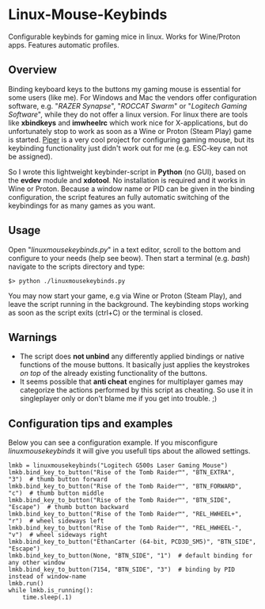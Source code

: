 # Linux-Mouse-Keybinds
Configurable keybinds for gaming mice in linux. Works for Wine/Proton apps. Features automatic profiles.

## Overview
Binding keyboard keys to the buttons my gaming mouse is essential for some users (like me).
For Windows and Mac the vendors offer configuration software, e.g. "*RAZER Synapse*", "*ROCCAT Swarm*" or "*Logitech Gaming Software*", while they do not offer a linux version.
For linux there are tools like **xbindkeys** and **imwheelrc** which work nice for X-applications, but do unfortunately stop to work as soon as a Wine or Proton (Steam Play) game is started.
[Piper](https://github.com/libratbag/piper) is a very cool project for configuring gaming mouse, but its keybinding functionality just didn't work out for me (e.g. ESC-key can not be assigned).

So I wrote this lightweight keybinder-script in **Python** (no GUI), based on the **evdev** module and **xdotool**.
No installation is required and it works in Wine or Proton.
Because a window name or PID can be given in the binding configuration, the script features an fully automatic switching of the keybindings for as many games as you want.

## Usage
Open "*linuxmousekeybinds.py*" in a text editor, scroll to the bottom and configure to your needs (help see beow).
Then start a terminal (e.g. *bash*) navigate to the scripts directory and type:
```
$> python ./linuxmousekeybinds.py
```
You may now start your game, e.g via Wine or Proton (Steam Play), and leave the script running in the background.
The keybinding stops working as soon as the script exits (ctrl+C) or the terminal is closed.

## Warnings
- The script does **not unbind** any differently applied bindings or native functions of the mouse buttons. It basically just applies the keystrokes *on top* of the already existing functionality of the buttons.
- It seems possible that **anti cheat** engines for multiplayer games may categorize the actions performed by this script as cheating. So use it in singleplayer only or don't blame me if you get into trouble. ;)

## Configuration tips and examples
Below you can see a configuration example.
If you misconfigure *linuxmousekeybinds* it will give you usefull tips about the allowed settings.
```
lmkb = linuxmousekeybinds("Logitech G500s Laser Gaming Mouse")
lmkb.bind_key_to_button("Rise of the Tomb Raider™", "BTN_EXTRA",   "3")  # thumb button forward
lmkb.bind_key_to_button("Rise of the Tomb Raider™", "BTN_FORWARD", "c")  # thumb button middle
lmkb.bind_key_to_button("Rise of the Tomb Raider™", "BTN_SIDE",    "Escape")  # thumb button backward
lmkb.bind_key_to_button("Rise of the Tomb Raider™", "REL_HWHEEL+", "r")  # wheel sideways left
lmkb.bind_key_to_button("Rise of the Tomb Raider™", "REL_HWHEEL-", "v")  # wheel sideways right
lmkb.bind_key_to_button("EthanCarter (64-bit, PCD3D_SM5)", "BTN_SIDE", "Escape") 
lmkb.bind_key_to_button(None, "BTN_SIDE", "1")  # default binding for any other window
lmkb.bind_key_to_button(7154, "BTN_SIDE", "3")  # binding by PID instead of window-name
lmkb.run()
while lmkb.is_running():
    time.sleep(.1)
```

